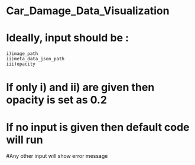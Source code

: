 # Car_Damage_Data_Visualization

# Ideally, input should be :
	i)image_path
	ii)meta_data_json_path 
	iii)opacity
# If only i) and ii) are given then opacity is set as 0.2
# If no input is given then default code will run

#Any other input will show error message